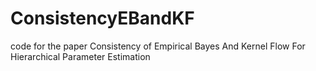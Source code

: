 # ConsistencyEBandKF
code for the paper Consistency of Empirical Bayes And Kernel Flow For Hierarchical Parameter Estimation
